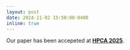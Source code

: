 ```yaml
---
layout: post
date: 2024-11-02 15:50:00-0400
inline: true
---
```


Our paper has been accepeted at [**HPCA 2025**](https://hpca-conf.org/2025/).